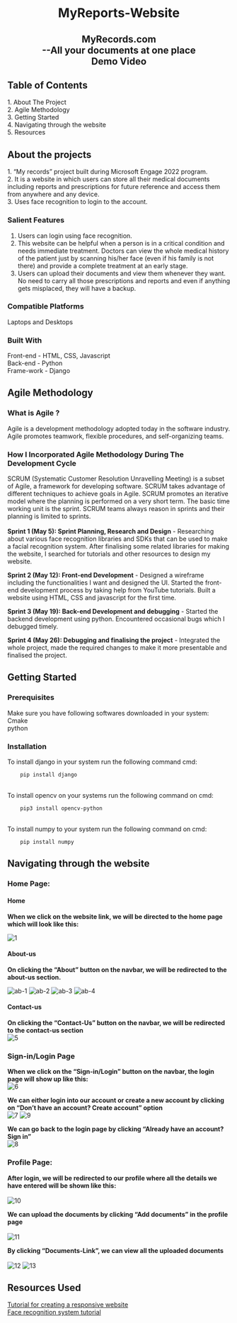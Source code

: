 <h1 align="center">MyReports-Website</h1>

<h2 align="center">  MyRecords.com<br> --All your documents at one place <br> Demo Video </h2>
  
<h2>Table of Contents</h2>
  1. About The Project<br>
  2. Agile Methodology<br>
  3. Getting Started<br>
  4. Navigating through the website<br>
  5. Resources<br>

<h2>About the projects</h2>
  1. “My records” project built during Microsoft Engage 2022  program.<br>
  2. It is a website in which users can store all their medical documents including reports and prescriptions for future reference and access them from anywhere and any device.<br>
  3. Uses face recognition to login to the account.<br>

### **Salient Features**
  1. Users can login using face recognition.
  2. This website can be helpful when a person is in a critical condition and needs immediate treatment. Doctors can view the whole medical history of the patient just by scanning his/her face (even if his family is not there) and provide a complete treatment at an early stage.
  3. Users can upload their documents and view them whenever they want. No need to carry all those prescriptions and reports and even if anything gets misplaced, they will have a backup.

### **Compatible Platforms**
Laptops and Desktops

### **Built With**
Front-end - HTML, CSS, Javascript<br>
Back-end - Python<br>
Frame-work - Django<br>

<h2>Agile Methodology</h2>

### **What is Agile ?**
Agile is a development methodology adopted today in the software industry. Agile promotes teamwork, flexible procedures, and self-organizing teams.
### **How I Incorporated Agile Methodology During The Development Cycle**
SCRUM (Systematic Customer Resolution Unravelling Meeting) is a subset of Agile, a framework for developing software. SCRUM takes advantage of different techniques to achieve goals in Agile. SCRUM promotes an iterative model where the planning is performed on a very short term. The basic time working unit is the sprint. SCRUM teams always reason in sprints and their planning is limited to sprints.
<br><br>
**Sprint 1 (May 5): Sprint Planning, Research and Design** - Researching about various face recognition libraries and SDKs that can be used to make a facial recognition system. After finalising some related libraries for making the website, I searched for tutorials and other resources to design my website.
 
**Sprint 2 (May 12): Front-end Development** - Designed a wireframe including the functionalities I want and designed the UI. Started the front-end development process by taking help from YouTube tutorials. Built a website using HTML, CSS and javascript for the first time. 
 
**Sprint 3 (May 19): Back-end Development and debugging** - Started the backend development using python. Encountered occasional bugs which I debugged timely. 
 
**Sprint 4 (May 26): Debugging and finalising the project** - Integrated the whole project, made the required changes to make it more presentable and finalised the project.


<h2>Getting Started</h2>

### **Prerequisites**

Make sure you have following softwares downloaded in your  system:
<br>Cmake
<br>python

### **Installation**

To install django in your system run the following command cmd:

        pip install django

<br>To install opencv on your systems run the following command on cmd:

        pip3 install opencv-python

<br>To install numpy to your system run the following command on cmd:

        pip install numpy


<h2>Navigating through the website</h2>

### **Home Page:**

#### **Home**


**When we click on the website link, we will be directed to the home page which will look like this:**<br>

![1](https://github.com/Aanchal-1234/photos/blob/25937d7402257da652aa9afb086b8f1256b81fa1/pics/1.png)



#### **About-us**

**On clicking the “About” button on the navbar, we will be redirected to the about-us section.**<br>

![ab-1](https://github.com/Aanchal-1234/photos/blob/da540d6f5ff69d4bf360df7104fc73a4a59824da/pics/about-1.png)
![ab-2](https://github.com/Aanchal-1234/photos/blob/da540d6f5ff69d4bf360df7104fc73a4a59824da/pics/about-2.png)
![ab-3](https://github.com/Aanchal-1234/photos/blob/da540d6f5ff69d4bf360df7104fc73a4a59824da/pics/about-3.png)
![ab-4](https://github.com/Aanchal-1234/photos/blob/da540d6f5ff69d4bf360df7104fc73a4a59824da/pics/about-4.png)

#### **Contact-us**


**On clicking the “Contact-Us” button on the navbar, we will be redirected to the contact-us section** <br>
![5](https://github.com/Aanchal-1234/photos/blob/25937d7402257da652aa9afb086b8f1256b81fa1/pics/5.png)


### **Sign-in/Login Page**


**When we click on the “Sign-in/Login” button on the navbar, the login page will show up like this:**<br>
![6](https://github.com/Aanchal-1234/photos/blob/25937d7402257da652aa9afb086b8f1256b81fa1/pics/6.png)


**We can either login into our account or create a new account by clicking on “Don’t have an account? Create account” option**<br>
![7](https://github.com/Aanchal-1234/photos/blob/25937d7402257da652aa9afb086b8f1256b81fa1/pics/7.png)
![9](https://github.com/Aanchal-1234/photos/blob/25937d7402257da652aa9afb086b8f1256b81fa1/pics/9.png)


**We can go back to the login page by clicking “Already have an account? Sign in”**<br>
![8](https://github.com/Aanchal-1234/photos/blob/25937d7402257da652aa9afb086b8f1256b81fa1/pics/8.png)


### **Profile Page:**

**After login, we will be redirected to our profile where all the details we have entered will be shown like this:**
<br><br>
![10](https://github.com/Aanchal-1234/photos/blob/25937d7402257da652aa9afb086b8f1256b81fa1/pics/10.png)


**We can upload the documents by clicking “Add documents” in the profile page**<br><br>
![11](https://github.com/Aanchal-1234/photos/blob/25937d7402257da652aa9afb086b8f1256b81fa1/pics/11.png)

**By clicking “Documents-Link”, we can view all the uploaded documents**<br><br>
![12](https://github.com/Aanchal-1234/photos/blob/25937d7402257da652aa9afb086b8f1256b81fa1/pics/12.png)
![13](https://github.com/Aanchal-1234/photos/blob/25937d7402257da652aa9afb086b8f1256b81fa1/pics/13.png)



<h2>Resources Used</h2>

[Tutorial for creating a responsive website](https://www.youtube.com/watch?v=8KVrdL0VcAk&list=PLu0W_9lII9agiCUZYRsvtGTXdxkzPyItg&index=39&t=3260s)
<br>[Face recognition system tutorial](https://youtu.be/sz25xxF_AVE)
 
 


